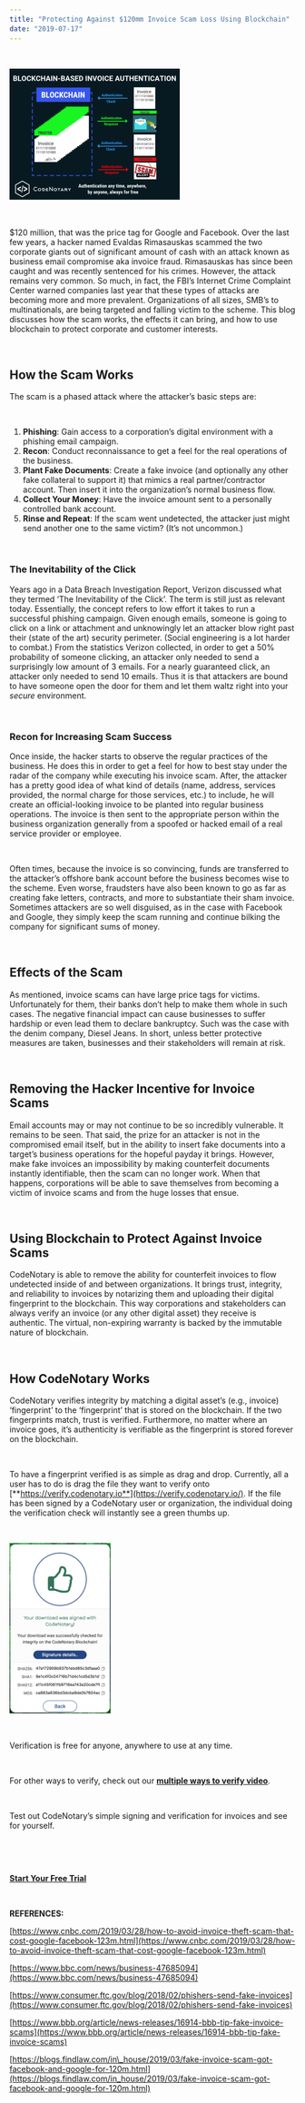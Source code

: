 ```yaml
---
title: "Protecting Against $120mm Invoice Scam Loss Using Blockchain"
date: "2019-07-17"
---
```


 

![Invoice Authentication by CodeNotary](/images/blog/Invoice-Authentication-v4-300x232.png)

 

$120 million, that was the price tag for Google and Facebook. Over the last few years, a hacker named Evaldas Rimasauskas scammed the two corporate giants out of significant amount of cash with an attack known as business email compromise aka invoice fraud. Rimasauskas has since been caught and was recently sentenced for his crimes. However, the attack remains very common. So much, in fact, the FBI’s Internet Crime Complaint Center warned companies last year that these types of attacks are becoming more and more prevalent. Organizations of all sizes, SMB’s to multinationals, are being targeted and falling victim to the scheme. This blog discusses how the scam works, the effects it can bring, and how to use blockchain to protect corporate and customer interests.

 

## **How the Scam Works**

The scam is a phased attack where the attacker’s basic steps are:

 

1. **Phishing**: Gain access to a corporation’s digital environment with a phishing email campaign.
2. **Recon**: Conduct reconnaissance to get a feel for the real operations of the business.
3. **Plant Fake Documents**: Create a fake invoice (and optionally any other fake collateral to support it) that mimics a real partner/contractor account. Then insert it into the organization’s normal business flow.
4. **Collect Your Money**: Have the invoice amount sent to a personally controlled bank account.
5. **Rinse and Repeat**: If the scam went undetected, the attacker just might send another one to the same victim? (It’s not uncommon.)

 

### **The Inevitability of the Click**

Years ago in a Data Breach Investigation Report, Verizon discussed what they termed ‘The Inevitability of the Click’. The term is still just as relevant today. Essentially, the concept refers to low effort it takes to run a successful phishing campaign. Given enough emails, someone is going to click on a link or attachment and unknowingly let an attacker blow right past their (state of the art) security perimeter. (Social engineering is a lot harder to combat.) From the statistics Verizon collected, in order to get a 50% probability of someone clicking, an attacker only needed to send a surprisingly low amount of 3 emails. For a nearly guaranteed click, an attacker only needed to send 10 emails. Thus it is that attackers are bound to have someone open the door for them and let them waltz right into your _secure_ environment.

 

### **Recon for Increasing Scam Success**

Once inside, the hacker starts to observe the regular practices of the business. He does this in order to get a feel for how to best stay under the radar of the company while executing his invoice scam. After, the attacker has a pretty good idea of what kind of details (name, address, services provided, the normal charge for those services, etc.) to include, he will create an official-looking invoice to be planted into regular business operations. The invoice is then sent to the appropriate person within the business organization generally from a spoofed or hacked email of a real service provider or employee. 

 

Often times, because the invoice is so convincing, funds are transferred to the attacker’s offshore bank account before the business becomes wise to the scheme. Even worse, fraudsters have also been known to go as far as creating fake letters, contracts, and more to substantiate their sham invoice. Sometimes attackers are so well disguised, as in the case with Facebook and Google, they simply keep the scam running and continue bilking the company for significant sums of money. 

 

## **Effects of the Scam**

As mentioned, invoice scams can have large price tags for victims. Unfortunately for them, their banks don’t help to make them whole in such cases. The negative financial impact can cause businesses to suffer hardship or even lead them to declare bankruptcy. Such was the case with the denim company, Diesel Jeans. In short, unless better protective measures are taken, businesses and their stakeholders will remain at risk.

 

## **Removing the Hacker Incentive for Invoice Scams**

Email accounts may or may not continue to be so incredibly vulnerable. It remains to be seen. That said, the prize for an attacker is not in the compromised email itself, but in the ability to insert fake documents into a target’s business operations for the hopeful payday it brings. However, make fake invoices an impossibility by making counterfeit documents instantly identifiable, then the scam can no longer work. When that happens, corporations will be able to save themselves from becoming a victim of invoice scams and from the huge losses that ensue. 

 

## **Using Blockchain to Protect Against Invoice Scams**

CodeNotary is able to remove the ability for counterfeit invoices to flow undetected inside of and between organizations. It brings trust, integrity, and reliability to invoices by notarizing them and uploading their digital fingerprint to the blockchain. This way corporations and stakeholders can always verify an invoice (or any other digital asset) they receive is authentic. The virtual, non-expiring warranty is backed by the immutable nature of blockchain. 

 

## **How CodeNotary Works**

CodeNotary verifies integrity by matching a digital asset’s (e.g., invoice) ‘fingerprint’ to the ‘fingerprint’ that is stored on the blockchain. If the two fingerprints match, trust is verified. Furthermore, no matter where an invoice goes, it’s authenticity is verifiable as the fingerprint is stored forever on the blockchain. 

 

To have a fingerprint verified is as simple as drag and drop. Currently, all a user has to do is drag the file they want to verify onto [**https://verify.codenotary.io**](https://verify.codenotary.io/). If the file has been signed by a CodeNotary user or organization, the individual doing the verification check will instantly see a green thumbs up. 

 

![CodeNotary - Drag & Drop - Verification - Verified](/images/blog/CodeNotary-Drag-Drop-Verification-Verified.190708-178x300.png)

 

Verification is free for anyone, anywhere to use at any time. 

 

For other ways to verify, check out our [**multiple ways to verify video**](https://www.youtube.com/watch?v=hMXpNCMNsA4).

 

Test out CodeNotary’s simple signing and verification for invoices and see for yourself.

 

 

**[Start Your Free Trial](https://dashboard.codenotary.io/auth/signup)**

 

**REFERENCES:**

[https://www.cnbc.com/2019/03/28/how-to-avoid-invoice-theft-scam-that-cost-google-facebook-123m.html](https://www.cnbc.com/2019/03/28/how-to-avoid-invoice-theft-scam-that-cost-google-facebook-123m.html)

[https://www.bbc.com/news/business-47685094](https://www.bbc.com/news/business-47685094)

[https://www.consumer.ftc.gov/blog/2018/02/phishers-send-fake-invoices](https://www.consumer.ftc.gov/blog/2018/02/phishers-send-fake-invoices)

[https://www.bbb.org/article/news-releases/16914-bbb-tip-fake-invoice-scams](https://www.bbb.org/article/news-releases/16914-bbb-tip-fake-invoice-scams)

[https://blogs.findlaw.com/in\_house/2019/03/fake-invoice-scam-got-facebook-and-google-for-120m.html](https://blogs.findlaw.com/in_house/2019/03/fake-invoice-scam-got-facebook-and-google-for-120m.html)
